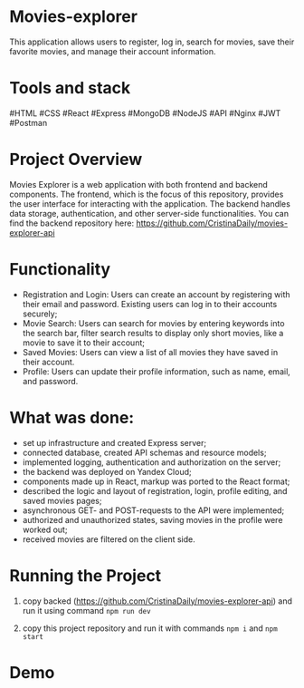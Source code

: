 # Movies-explorer

This application allows users to register, log in, search for movies, save their favorite movies, and manage their account information.

# Tools and stack
#HTML #CSS #React #Express #MongoDB #NodeJS #API #Nginx #JWT #Postman

# Project Overview
Movies Explorer is a web application with both frontend and backend components. The frontend, which is the focus of this repository, provides the user interface for interacting with the application. The backend handles data storage, authentication, and other server-side functionalities. You can find the backend repository here: https://github.com/CristinaDaily/movies-explorer-api

# Functionality 
- Registration and Login: 
    Users can create an account by registering with their email and password.
    Existing users can log in to their accounts securely;
- Movie Search: 
    Users can search for movies by entering keywords into the search bar, filter search results to display only short movies, like a movie to save it to their account;
- Saved Movies:
    Users can view a list of all movies they have saved in their account.
- Profile: 
    Users can update their profile information, such as name, email, and password.

# What was done:     
- set up infrastructure and created Express server;
- connected database, created API schemas and resource models;
- implemented logging, authentication and authorization on the server;
- the backend was deployed on Yandex Сloud;
- components made up in React, markup was ported to the React format;
- described the logic and layout of registration, login, profile editing, and saved movies pages;
- asynchronous GET- and POST-requests to the API were implemented;
- authorized and unauthorized states, saving movies in the profile were worked out;
- received movies are filtered on the client side.


# Running the Project
1) copy backed (https://github.com/CristinaDaily/movies-explorer-api) and run it using command ```npm run dev``` 

2) copy this project repository and run it with commands  ```npm i``` and ```npm start``` 

# Demo



